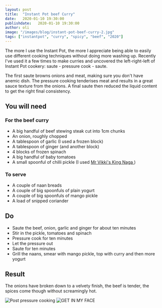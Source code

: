 ```yaml
---
layout: post
title:  "Instant Pot beef Curry"
date:   2020-01-10 19:30:00
publishdate:   2020-01-10 19:30:00
author: oli
image: "/images/blog/instant-pot-beef-curry-2.jpg"
tags: ["instantpot", "curry", "spicy", "beef", "2020"]
---
```


The more I use the Instant Pot, the more I appreciate being able to easily use different cooking techniques without doing more washing up.  Recently I've used it a few times to make curries and uncovered the left-right-left of Instant Pot cookery: saute - pressure cook - saute.

The first saute browns onions and meat, making sure you don't have anemic dish.  The pressure cooking tenderises meat and results in a great sauce texture from the onions.  A final saute then reduced the liquid content to get the right final consistency.


## You will need

### For the beef curry

* A big handful of beef stewing steak cut into 1cm chunks
* An onion, roughly chopped
* A tablespoon of garlic (I used a frozen block)
* A tablespoon of ginger (and another block)
* 4 blocks of frozen spinach
* A big handful of baby tomatoes
* A small spoonful of chilli pickle (I used [Mr Vikki's King Naga ](https://www.amazon.co.uk/Mr-Vikkis-King-Naga/dp/B005MWW3K6/ref=as_li_ss_tl?crid=UWKNG0NMHUDA&keywords=king+naga&qid=1578254830&sprefix=king+naga,aps,172&sr=8-2&linkCode=ll1&tag=wwwcoldclimat-21&linkId=e128dddcf8b68686c7d230cb4073f80a&language=en_GB))

### To serve

* A couple of naan breads
* A couple of big spoonfuls of plain yogurt
* A couple of big spoonfuls of mango pickle
* A load of snipped coriander
 

## Do

* Saute the beef, onion, garlic and ginger for about ten minutes
* Stir in the pickle, tomatoes and spinach
* Pressure cook for ten minutes
* Let the pressure out
* Saute for ten minutes
* Grill the naans, smear with mango pickle, top with curry and then more yogurt


## Result

The onions have broken down to a velvety finish, the beef is tender, the spices come though without screamingly hot.

![Post pressure cooking](/images/blog/instant-pot-beef-curry-1.jpg)
![GET IN MY FACE](/images/blog/instant-pot-beef-curry-2.jpg)
